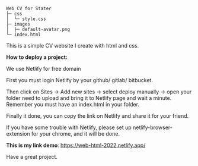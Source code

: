 ```
Web CV for Stater
├─ css
│  └─ style.css
├─ images
│  ├─ default-avatar.png
└─ index.html
```
This is a simple CV website I create with html and css.

**How to deploy a project:**

We use Netlify for free domain

First you must login Netlify by your github/ gitlab/ bitbucket. 

Then click on Sites -> Add new sites -> select deploy manually -> open your folder need to upload and bring it to Netlify page and wait a minute. Remember you must have an index.html in your folder.

Finally it done, you can copy the link on Netlify and share it for your friend.

If you have some trouble with Netlify, please set up netlify-browser-extension for your chrome, and it will be done.

**This is my link demo**: https://web-html-2022.netlify.app/

Have a great project.

